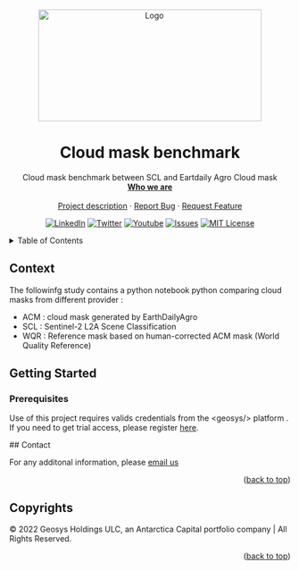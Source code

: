 <div id="top"></div>
<!-- PROJECT SHIELDS -->
<!--
*** See the bottom of this document for the declaration of the reference variables
*** https://www.markdownguide.org/basic-syntax/#reference-style-links
-->


<!-- PROJECT LOGO -->
<br />
<p align="center">
  <a href=https://github.com/GEOSYS/>
    <img src=https://earthdailyagro.com/wp-content/uploads/2022/01/Logo.svg alt="Logo" width="400" height="200">
  </a>

 <h1 align="center">Cloud mask benchmark</h3>

  <p align="center">
    Cloud mask benchmark between SCL and Eartdaily Agro Cloud mask
    <br />
    <a href=https://earthdailyagro.com/><strong>Who we are</strong></a>
    <br />
    <br />
    <a href=https://github.com/GEOSYS/Examples-and-showcases>Project description</a>
    ·
    <a href=https://github.com/GEOSYS/Examples-and-showcases/issues>Report Bug</a>
    ·
    <a href=https://github.com/GEOSYS/Examples-and-showcases/issues>Request Feature</a>
  </p>
</p>

<div align="center">
  
[![LinkedIn][linkedin-shield]][linkedin-url]
[![Twitter][twitter-shield]][twitter-url]
[![Youtube][youtube-shield]][youtube-url]
[![Issues][issues-shield]][issues-url]
[![MIT License][license-shield]][license-url]
  
</div>

<!--[![Stargazers][GitStars-shield]][GitStars-url]-->
<!--[![languages][NETcore-shield]][NETcore-url]-->
<!--[![Forks][forks-shield]][forks-url]-->
<!--[![Stargazers][stars-shield]][stars-url]-->
<!--[![CITest][CITest-shield]][CITest-url]-->
<!--[![languages][language-python-shiedl]][]-->

<!-- TABLE OF CONTENTS -->
<details close>
  <summary>Table of Contents</summary>
  <ol>
    <li>
      <a href="#context">Context</a>
    </li>
    <li>
      <a href="#getting-started">Getting Started</a>
      <ul>
        <li><a href="#prerequisites">Prerequisites</a></li>
        <li><a href="#installation">Installation</a></li>
      </ul>
    </li>
    <li><a href="#examples">Examples</a></li>
    <li><a href="#support-development">Support development</a></li>
    <li><a href="#license">License</a></li>
    <li><a href="#contact">Contact</a></li>
    <li><a href="#copyrights">Copyrights</a></li>
  </ol>
</details>

<!-- CONTEXT -->
## Context

The followinfg study contains a python  notebook python comparing cloud masks from different provider : 
- ACM : cloud mask generated by EarthDailyAgro
- SCL : Sentinel-2 L2A Scene Classification
- WQR : Reference mask based on human-corrected ACM mask (World Quality Reference)


<!-- GETTING STARTED -->
## Getting Started

### Prerequisites

 <p align="left">
Use of this project requires valids credentials from the &ltgeosys/&gt platform . If you need to get trial access, please register <a href=https://earthdailyagro.com/geosys-api/#get-started>here</a>.
</p>
<!-- CONTACT -->
## Contact

For any additonal information, please <a href="mailto: sales@earthdailyagro.com">email us</a>

<p align="right">(<a href="#top">back to top</a>)</p>

<!-- COPYRIGHTs -->
## Copyrights

© 2022 Geosys Holdings ULC, an Antarctica Capital portfolio company | All Rights Reserved.

<p align="right">(<a href="#top">back to top</a>)</p>

<!-- MARKDOWN LINKS & IMAGES -->
<!-- https://www.markdownguide.org/basic-syntax/#reference-style-links -->
<!-- List of available shields https://shields.io/category/license -->
<!-- List of available shields https://simpleicons.org/ -->
[contributors-shield]: https://img.shields.io/github/contributors/github_username/repo.svg?style=social
[NETcore-shield]: https://img.shields.io/badge/.NET%20Core-6.0-green
[NETcore-url]: https://github.com/dotnet/core
[contributors-url]: https://github.com/github_username/repo/graphs/contributors
[forks-shield]: https://img.shields.io/github/forks/github_username/repo.svg?style=plastic&logo=appveyor
[forks-url]: https://github.com/github_username/repo/network/members
[stars-shield]: https://img.shields.io/github/stars/qgis-plugin/repo.svg?style=plastic&logo=appveyor
[stars-url]: https://github.com/github_username/repo/stargazers
[issues-shield]: https://img.shields.io/github/issues/GEOSYS/qgis-plugin/repo.svg?style=social
[issues-url]: https://github.com/github_username/repo/issues
[license-shield]: https://img.shields.io/github/license/GEOSYS/qgis-plugin
[license-url]: https://www.gnu.org/licenses/gpl-3.0.en.html
[linkedin-shield]: https://img.shields.io/badge/-LinkedIn-black.svg?style=social&logo=linkedin
[linkedin-url]: https://www.linkedin.com/company/earthdailyagro/mycompany/
[twitter-shield]: https://img.shields.io/twitter/follow/EarthDailyAgro?style=social
[twitter-url]: https://img.shields.io/twitter/follow/EarthDailyAgro?style=social
[youtube-shield]: https://img.shields.io/youtube/channel/views/UCy4X-hM2xRK3oyC_xYKSG_g?style=social
[youtube-url]: https://img.shields.io/youtube/channel/views/UCy4X-hM2xRK3oyC_xYKSG_g?style=social
[language-python-shiedl]: https://img.shields.io/badge/python-3.7-green?logo=python
[language-python-url]: https://pypi.org/ 
[GitStars-shield]: https://img.shields.io/github/stars/GEOSYS?style=social
[GitStars-url]: https://img.shields.io/github/stars/GEOSYS?style=social
[CITest-shield]: https://img.shields.io/github/workflow/status/GEOSYS/qgis-plugin/Continous%20Integration
[CITest-url]: https://img.shields.io/github/workflow/status/GEOSYS/qgis-plugin/Continous%20Integration


